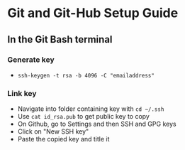 # Git and Git-Hub Setup Guide
## In the Git Bash terminal
### Generate key

- ```ssh-keygen -t rsa -b 4096 -C "emailaddress"```

### Link key

- Navigate into folder containing key with ```cd ~/.ssh```
- Use ```cat id_rsa.pub``` to get public key to copy
- On Github, go to Settings and then SSH and GPG keys
- Click on "New SSH key"
- Paste the copied key and title it
